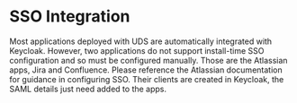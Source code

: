 # SSO Integration

Most applications deployed with UDS are automatically integrated with Keycloak. However, two applications do not support install-time SSO configuration and so must be configured manually. Those are the Atlassian apps, Jira and Confluence. Please reference the Atlassian documentation for guidance in configuring SSO. Their clients are created in Keycloak, the SAML details just need added to the apps.
